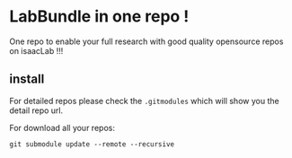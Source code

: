 # LabBundle in one repo !

One repo to enable your full research with good quality opensource repos on isaacLab !!!

## install

For detailed repos please check the `.gitmodules` which will show you the detail repo url.

For download all your repos:
```
git submodule update --remote --recursive
```